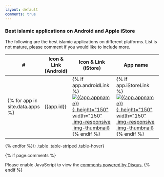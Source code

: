 ```yaml
---
layout: default
comments: true
---
```

### Best islamic applications on Android and Apple iStore
The following are the best islamic applications on different platforms.  List is not mature, please comment if you would like to include more.

|#|Icon & Link (Android)|Icon & Link (iStore)|App name|Description|Platform|
|-|-|-|-|-|-|
{% for app in site.data.apps %}|{{app.id}}|{% if app.androidLink %}[![{{app.appname}}]({{app.imagelink}}){: height="150" width="150" .img-responsive .img-thumbnail}]({{app.androidLink}}) {% endif %}|{% if app.iStoreLink %}[![{{app.appname}}]({{app.imagelink}}){: height="150" width="150" .img-responsive .img-thumbnail}]({{app.iStoreLink}}) {% endif %}|{{app.appname}}|{{ app.description | markdownify_ }}|{{app.platform}}|
{% endfor %}{: .table .table-striped .table-hover}

{% if page.comments %}
<div id="disqus_thread"></div>
<script>
/**
* RECOMMENDED CONFIGURATION VARIABLES: EDIT AND UNCOMMENT THE SECTION BELOW TO INSERT DYNAMIC VALUES FROM YOUR PLATFORM OR CMS.
* LEARN WHY DEFINING THESE VARIABLES IS IMPORTANT: https://disqus.com/admin/universalcode/#configuration-variables
*/
/*
var disqus_config = function () {
this.page.url = http://alreem.github.io/islamic-apps/; // Replace PAGE_URL with your page's canonical URL variable
this.page.identifier = PAGE_IDENTIFIER; // Replace PAGE_IDENTIFIER with your page's unique identifier variable
};
*/
(function() { // DON'T EDIT BELOW THIS LINE
var d = document, s = d.createElement('script');

s.src = '//islamic-apps.disqus.com/embed.js';

s.setAttribute('data-timestamp', +new Date());
(d.head || d.body).appendChild(s);
})();
</script>
<noscript>Please enable JavaScript to view the <a href="https://disqus.com/?ref_noscript" rel="nofollow">comments powered by Disqus.</a></noscript>
{% endif %}
